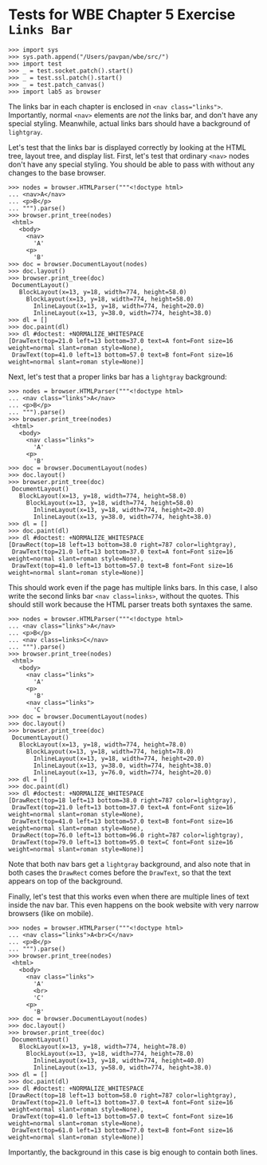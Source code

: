 Tests for WBE Chapter 5 Exercise `Links Bar`
============================================

    >>> import sys
    >>> sys.path.append("/Users/pavpan/wbe/src/")
    >>> import test
    >>> _ = test.socket.patch().start()
    >>> _ = test.ssl.patch().start()
    >>> _ = test.patch_canvas()
    >>> import lab5 as browser

The links bar in each chapter is enclosed in `<nav class="links">`.
Importantly, normal `<nav>` elements are *not* the links bar, and
don't have any special styling. Meanwhile, actual links bars should
have a background of `lightgray`.

Let's test that the links bar is displayed correctly by looking at the
HTML tree, layout tree, and display list. First, let's test that
ordinary `<nav>` nodes don't have any special styling. You should be
able to pass with without any changes to the base browser.

    >>> nodes = browser.HTMLParser("""<!doctype html>
    ... <nav>A</nav>
    ... <p>B</p>
    ... """).parse()
    >>> browser.print_tree(nodes)
     <html>
       <body>
         <nav>
           'A'
         <p>
           'B'
    >>> doc = browser.DocumentLayout(nodes)
    >>> doc.layout()
    >>> browser.print_tree(doc)
     DocumentLayout()
       BlockLayout(x=13, y=18, width=774, height=58.0)
         BlockLayout(x=13, y=18, width=774, height=58.0)
           InlineLayout(x=13, y=18, width=774, height=20.0)
           InlineLayout(x=13, y=38.0, width=774, height=38.0)
    >>> dl = []
    >>> doc.paint(dl)
    >>> dl #doctest: +NORMALIZE_WHITESPACE
    [DrawText(top=21.0 left=13 bottom=37.0 text=A font=Font size=16 weight=normal slant=roman style=None),
     DrawText(top=41.0 left=13 bottom=57.0 text=B font=Font size=16 weight=normal slant=roman style=None)]

Next, let's test that a proper links bar has a `lightgray` background:

    >>> nodes = browser.HTMLParser("""<!doctype html>
    ... <nav class="links">A</nav>
    ... <p>B</p>
    ... """).parse()
    >>> browser.print_tree(nodes)
     <html>
       <body>
         <nav class="links">
           'A'
         <p>
           'B'
    >>> doc = browser.DocumentLayout(nodes)
    >>> doc.layout()
    >>> browser.print_tree(doc)
     DocumentLayout()
       BlockLayout(x=13, y=18, width=774, height=58.0)
         BlockLayout(x=13, y=18, width=774, height=58.0)
           InlineLayout(x=13, y=18, width=774, height=20.0)
           InlineLayout(x=13, y=38.0, width=774, height=38.0)
    >>> dl = []
    >>> doc.paint(dl)
    >>> dl #doctest: +NORMALIZE_WHITESPACE
    [DrawRect(top=18 left=13 bottom=38.0 right=787 color=lightgray),
     DrawText(top=21.0 left=13 bottom=37.0 text=A font=Font size=16 weight=normal slant=roman style=None),
     DrawText(top=41.0 left=13 bottom=57.0 text=B font=Font size=16 weight=normal slant=roman style=None)]

This should work even if the page has multiple links bars. In this
case, I also write the second links bar `<nav class=links>`, without
the quotes. This should still work because the HTML parser treats both
syntaxes the same.

    >>> nodes = browser.HTMLParser("""<!doctype html>
    ... <nav class="links">A</nav>
    ... <p>B</p>
    ... <nav class=links>C</nav>
    ... """).parse()
    >>> browser.print_tree(nodes)
     <html>
       <body>
         <nav class="links">
           'A'
         <p>
           'B'
         <nav class="links">
           'C'
    >>> doc = browser.DocumentLayout(nodes)
    >>> doc.layout()
    >>> browser.print_tree(doc)
     DocumentLayout()
       BlockLayout(x=13, y=18, width=774, height=78.0)
         BlockLayout(x=13, y=18, width=774, height=78.0)
           InlineLayout(x=13, y=18, width=774, height=20.0)
           InlineLayout(x=13, y=38.0, width=774, height=38.0)
           InlineLayout(x=13, y=76.0, width=774, height=20.0)
    >>> dl = []
    >>> doc.paint(dl)
    >>> dl #doctest: +NORMALIZE_WHITESPACE
    [DrawRect(top=18 left=13 bottom=38.0 right=787 color=lightgray),
     DrawText(top=21.0 left=13 bottom=37.0 text=A font=Font size=16 weight=normal slant=roman style=None),
     DrawText(top=41.0 left=13 bottom=57.0 text=B font=Font size=16 weight=normal slant=roman style=None),
     DrawRect(top=76.0 left=13 bottom=96.0 right=787 color=lightgray),
     DrawText(top=79.0 left=13 bottom=95.0 text=C font=Font size=16 weight=normal slant=roman style=None)]

Note that both nav bars get a `lightgray` background, and also note
that in both cases the `DrawRect` comes before the `DrawText`, so that
the text appears on top of the background.

Finally, let's test that this works even when there are multiple lines
of text inside the nav bar. This even happens on the book website with
very narrow browsers (like on mobile).

    >>> nodes = browser.HTMLParser("""<!doctype html>
    ... <nav class="links">A<br>C</nav>
    ... <p>B</p>
    ... """).parse()
    >>> browser.print_tree(nodes)
     <html>
       <body>
         <nav class="links">
           'A'
           <br>
           'C'
         <p>
           'B'
    >>> doc = browser.DocumentLayout(nodes)
    >>> doc.layout()
    >>> browser.print_tree(doc)
     DocumentLayout()
       BlockLayout(x=13, y=18, width=774, height=78.0)
         BlockLayout(x=13, y=18, width=774, height=78.0)
           InlineLayout(x=13, y=18, width=774, height=40.0)
           InlineLayout(x=13, y=58.0, width=774, height=38.0)
    >>> dl = []
    >>> doc.paint(dl)
    >>> dl #doctest: +NORMALIZE_WHITESPACE
    [DrawRect(top=18 left=13 bottom=58.0 right=787 color=lightgray),
     DrawText(top=21.0 left=13 bottom=37.0 text=A font=Font size=16 weight=normal slant=roman style=None),
     DrawText(top=41.0 left=13 bottom=57.0 text=C font=Font size=16 weight=normal slant=roman style=None),
     DrawText(top=61.0 left=13 bottom=77.0 text=B font=Font size=16 weight=normal slant=roman style=None)]
     
Importantly, the background in this case is big enough to contain both lines.
